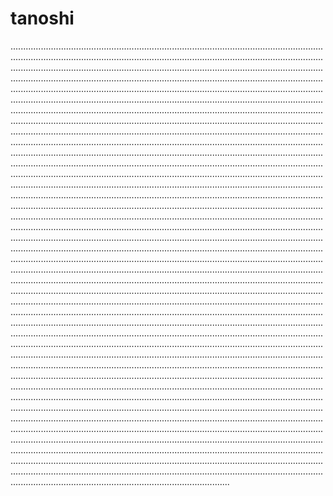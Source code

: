 # tanoshi

...................................................................................................................................................................................................................................................................................................................................................................................................................................................................................................................................................................................................................................................................................................................................................................................................................................................................................................................................................................................................................................................................................................................................................................................................................................................................................................................................................................................................................................................................................................................................................................................................................................................................................................................................................................................................................................................................................................................................................................................................................................................................................................................................................................................................................................................................................................................................................................................................................................................................................................................................................................................................................................................................................................................................................................................................................................................................................................................................................................................................................................................................................................................................................................................................................................................................................................................................................................................................................................................................................................................................................................................................................................................................................................................................................................................................................................................................................................................................................................................................................................................................................................................................................................................................................................................................................................................................................................................................................................................................................................................................................................................................................................................................................................................................................................................................................................................................................................................................................................................................................................................................................................................................................................................................................................................................................................................................................................................